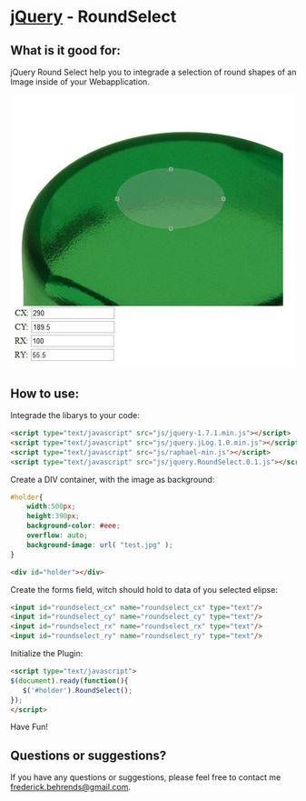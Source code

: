 [jQuery](http://jquery.com/) - RoundSelect
==================================================

What is it good for:
--------------------------------------

jQuery Round Select help you to integrade a selection of round shapes of an Image inside of your Webapplication.

![Screenshot](https://github.com/Fredyy90/jQuery-RoundSelect/raw/master/screenshot.jpg)


How to use:
--------------------------------------

Integrade the libarys to your code:

```html
<script type="text/javascript" src="js/jquery-1.7.1.min.js"></script>
<script type="text/javascript" src="js/jquery.jLog.1.0.min.js"></script>
<script type="text/javascript" src="js/raphael-min.js"></script>
<script type="text/javascript" src="js/jquery.RoundSelect.0.1.js"></script>
```

Create a DIV container, with the image as background:

```css
#holder{
    width:500px;
    height:390px;
    background-color: #eee;
    overflow: auto;
    background-image: url( "test.jpg" );
}
```

```html
<div id="holder"></div>
```

Create the forms field, witch should hold to data of you selected elipse:

```html
<input id="roundselect_cx" name="roundselect_cx" type="text"/>
<input id="roundselect_cy" name="roundselect_cy" type="text"/>
<input id="roundselect_rx" name="roundselect_rx" type="text"/>
<input id="roundselect_ry" name="roundselect_ry" type="text"/>
```

Initialize the Plugin:

```html
<script type="text/javascript">
$(document).ready(function(){
   $('#holder').RoundSelect();
});
</script>
```

Have Fun!


Questions or suggestions?
----------

If you have any questions or suggestions, please feel free to contact me frederick.behrends@gmail.com.
